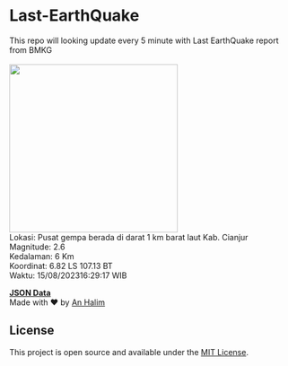 # Last-EarthQuake
This repo will looking update every 5 minute with Last EarthQuake report from BMKG
<br>
<br>
<img src="https://static.bmkg.go.id/20230815162917.mmi.jpg" width="300"/>
<br>
Lokasi: Pusat gempa berada di darat 1 km barat laut Kab. Cianjur <br>
Magnitude: 2.6 <br>
Kedalaman: 6 Km <br>
Koordinat: 6.82 LS 107.13 BT <br>
Waktu: 15/08/202316:29:17 WIB <br>

<a href="./data/data.json">**JSON Data**</a>
<br>
Made with ❤️ by <a href="https://github.com/an-halim">An Halim</a>
## License

This project is open source and available under the [MIT License](LICENSE).
